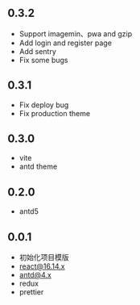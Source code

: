 
## 0.3.2

- Support imagemin、pwa and gzip
- Add login and register page
- Add sentry
- Fix some bugs
  
## 0.3.1

- Fix deploy bug
- Fix production theme

## 0.3.0

- vite
- antd theme

## 0.2.0

- antd5
## 0.0.1

- 初始化项目模版
- react@16.14.x
- antd@4.x
- redux
- prettier
